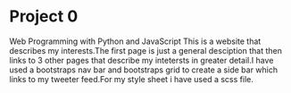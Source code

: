 # Project 0

Web Programming with Python and JavaScript
This is a website that describes my interests.The first page is just a general desciption that then links to 3 other pages that describe my intetersts in greater detail.I have used a bootstraps nav bar and bootstraps grid to create a side bar which links to my tweeter feed.For my style sheet i have used a scss file.
